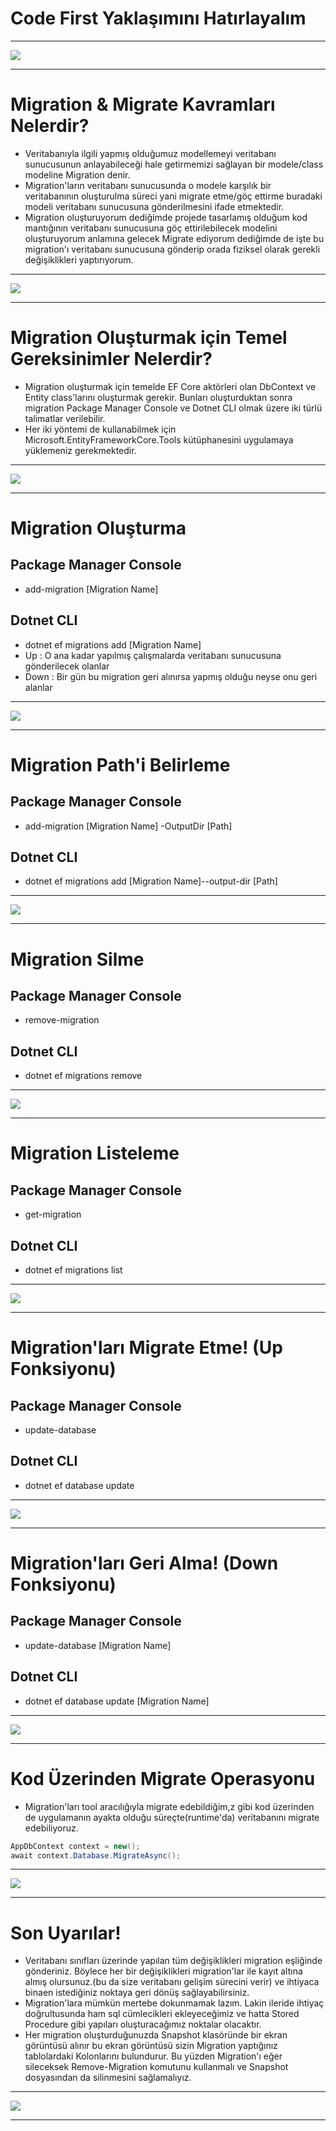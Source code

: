 # Code First Yaklaşımını Hatırlayalım

***

<img src="1.png" width = "auto">

***

# Migration & Migrate Kavramları Nelerdir?
- Veritabanıyla ilgili yapmış olduğumuz modellemeyi veritabanı sunucusunun anlayabileceği hale getirmemizi sağlayan bir modele/class modeline Migration denir.
- Migration'ların veritabanı sunucusunda o modele karşılık bir veritabanının oluşturulma süreci yani migrate etme/göç ettirme buradaki modeli veritabanı sunucusuna gönderilmesini ifade etmektedir.
- Migration oluşturuyorum dediğimde projede tasarlamış olduğum kod mantığının veritabanı sunucusuna göç ettirilebilecek modelini oluşturuyorum anlamına gelecek Migrate ediyorum dediğimde de işte bu migration'ı veritabanı sunucusuna gönderip orada fiziksel olarak gerekli değişiklikleri yaptırıyorum.

***

<img src="2.png" width = "auto">

***

# Migration Oluşturmak için Temel Gereksinimler Nelerdir?
- Migration oluşturmak için temelde EF Core aktörleri olan DbContext ve Entity class'larını oluşturmak gerekir. Bunları oluşturduktan sonra migration Package Manager Console ve Dotnet CLI olmak üzere iki türlü talimatlar verilebilir.
- Her iki yöntemi de kullanabilmek için Microsoft.EntityFrameworkCore.Tools kütüphanesini uygulamaya yüklemeniz gerekmektedir.

***

<img src="3.png" width = "auto">

***

# Migration Oluşturma
## Package Manager Console
- add-migration [Migration Name]
## Dotnet CLI
- dotnet ef migrations add [Migration Name]
- Up : O ana kadar yapılmış çalışmalarda veritabanı sunucusuna gönderilecek olanlar
- Down : Bir gün bu migration geri alınırsa yapmış olduğu neyse onu geri alanlar 

***

<img src="4.png" width = "auto">

***

# Migration Path'i Belirleme
## Package Manager Console
- add-migration [Migration Name] -OutputDir [Path]
## Dotnet CLI
- dotnet ef migrations add [Migration Name]--output-dir [Path]

***

<img src="5.png" width = "auto">

***

# Migration Silme
## Package Manager Console
- remove-migration 
## Dotnet CLI
- dotnet ef migrations remove

***

<img src="6.png" width = "auto">

***

# Migration Listeleme
## Package Manager Console
- get-migration 
## Dotnet CLI
- dotnet ef migrations list

***

<img src="7.png" width = "auto">

***

# Migration'ları Migrate Etme! (Up Fonksiyonu)
## Package Manager Console
- update-database
## Dotnet CLI
- dotnet ef database update

***

<img src="8.png" width = "auto">

***

# Migration'ları Geri Alma! (Down Fonksiyonu)
## Package Manager Console
- update-database [Migration Name]
## Dotnet CLI
- dotnet ef database update [Migration Name]

***

<img src="9.png" width = "auto">

***

# Kod Üzerinden Migrate Operasyonu
- Migration'ları tool aracılığıyla migrate edebildiğim,z gibi kod üzerinden de uygulamanın ayakta olduğu süreçte(runtime'da) veritabanını migrate edebiliyoruz.

```C#
AppDbContext context = new();
await context.Database.MigrateAsync();
```

***

<img src="10.png" width = "auto">

***

# Son Uyarılar!
- Veritabanı sınıfları üzerinde yapılan tüm değişiklikleri migration eşliğinde gönderiniz. Böylece her bir değişiklikleri migration'lar ile kayıt altına almış olursunuz.(bu da size veritabanı gelişim sürecini verir) ve ihtiyaca binaen istediğiniz noktaya geri dönüş sağlayabilirsiniz.
- Migration'lara mümkün mertebe dokunmamak lazım. Lakin ileride ihtiyaç doğrultusunda ham sql cümlecikleri ekleyeceğimiz ve hatta Stored Procedure gibi yapıları oluşturacağımız noktalar olacaktır.
- Her migration oluşturduğunuzda Snapshot klasöründe bir ekran görüntüsü alınır bu ekran görüntüsü sizin Migration yaptığınız tablolardaki Kolonlarını bulundurur. Bu yüzden Migration'ı eğer sileceksek Remove-Migration komutunu kullanmalı ve Snapshot dosyasından da silinmesini sağlamalıyız.
***

<img src="11.png" width = "auto">

***